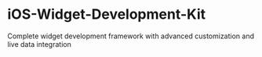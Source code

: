 # iOS-Widget-Development-Kit
Complete widget development framework with advanced customization and live data integration
